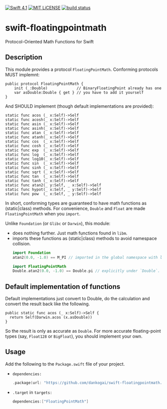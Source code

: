 [![Swift 4.1](https://img.shields.io/badge/swift-4.1-brightgreen.svg)](https://swift.org)
[![MIT LiCENSE](https://img.shields.io/badge/license-MIT-brightgreen.svg)](LICENSE)
[![build status](https://secure.travis-ci.org/dankogai/swift-floatingpointmath.png)](http://travis-ci.org/dankogai/swift-floatingpointmath)

# swift-floatingpointmath
Protocol-Oriented Math Functions for Swift


## Description

This module provides a protocol `FloatingPointMath`.  Conforming protocols MUST implemnt:

```
public protocol FloatingPointMath {
    init (_:Double)             // BinaryFloatingPoint already has one
    var asDouble:Double { get } // you have to add it yourself
}
```

And SHOULD implement (though default implementations are provided):

```
static func acos (_ x:Self)->Self
static func acosh(_ x:Self)->Self
static func asin (_ x:Self)->Self
static func asinh(_ x:Self)->Self
static func atan (_ x:Self)->Self
static func atanh(_ x:Self)->Self
static func cos  (_ x:Self)->Self
static func cosh (_ x:Self)->Self
static func exp  (_ x:Self)->Self
static func log  (_ x:Self)->Self
static func log10(_ x:Self)->Self
static func sin  (_ x:Self)->Self
static func sinh (_ x:Self)->Self
static func sqrt (_ x:Self)->Self
static func tan  (_ x:Self)->Self
static func tanh (_ x:Self)->Self
static func atan2(_ y:Self, _ x:Self)->Self
static func hypot(_ x:Self, _ y:Self)->Self
static func pow  (_ x:Self, _ y:Self)->Self
```

In short, conforming types are guaranteed to have math functions as (static|class) methods.  For convenience, `Double` and `Float` are made `FloatingPointMath` when you `import`.

Unlike `Foundation` (or `Glibc` or `Darwin`), this module:

* does nothing further.  Just math functions found in `libm`.
* imports these functions as (static|class) methods to avoid namespace collision.
  ```swift
  import Foundation
  atan2(0.0, -1.0) == M_PI // imported in the global namespace with lots of other symbols
  ```
  ```swift
  import FloatingPointMath
  Double.atan2(0.0, -1.0) == Double.pi // explicitly under `Double`.
  ```

## Default implementation of functions

Default implementations just convert to Double, do the calculation and convert the result back like the following.

```
public static func acos (_ x:Self)->Self { 
  return Self(Darwin.acos (x.asDouble))
}
```

So the result is only as accurate as `Double`.  For more accurate floating-point types (say, `Float128` or `BigFloat`), you should implement your own.

## Usage

Add the following to the `Package.swift` file of your project.

* `dependencies:`
  ```swift
  .package(url: "https://github.com/dankogai/swift-floatingpointmath.git", from: "0.0.7")
  ```

* `.target` in `targets:`
  ```swift
  dependencies:["FloatingPointMath"]
  ```
